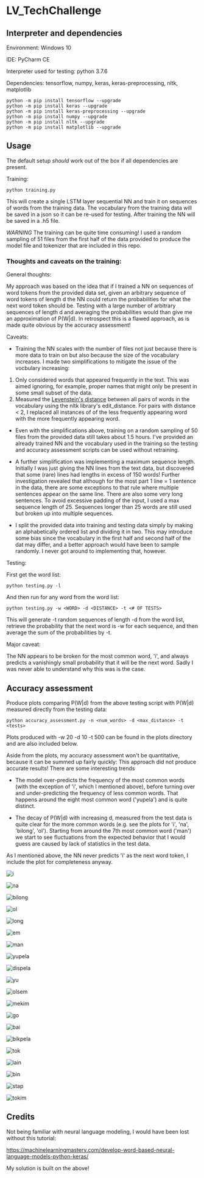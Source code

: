 # LV_TechChallenge

## Interpreter and dependencies
Environment: Windows 10

IDE: PyCharm CE

Interpreter used for testing: python 3.7.6

Dependencies: tensorflow, numpy, keras, keras-preprocessing, nltk, matplotlib

```
python -m pip install tensorflow --upgrade
python -m pip install keras --upgrade
python -m pip install keras-preprocessing --upgrade
python -m pip install numpy --upgrade
python -m pip install nltk --upgrade
python -m pip install matplotlib --upgrade
```

## Usage

The default setup *should* work out of the box if all dependencies are present.

Training:

```
python training.py
```

This will create a single LSTM layer sequential NN and train it on sequences of words from the training data.
The vocabulary from the training data will be saved in a json so it can be re-used for testing.
After training the NN will be saved in a .h5 file.

*WARNING* The training can be quite time consuming! I used a random sampling of 51 files from the first half of the data 
provided to produce the model file and tokenizer that are included in this repo.

### Thoughts and caveats on the training:

General thoughts:

My approach was based on the idea that if I trained a NN on sequences of word tokens from the provided data set, given 
an arbitrary sequence of word tokens of length d the NN could return the probabilities for what the next word token 
should be. Testing with a large number of arbitrary sequences of length d and averaging the 
probabilities would than give me an approximation of P(W|d). In retrospect this is a flawed approach, as is made quite 
obvious by the accuracy assessment!

Caveats:

- Training the NN scales with the number of files not just because there is more data to train on but also because the 
size of the vocabulary increases. I made two simplifications to mitigate the issue of the vocbulary increasing:
1. Only considered words that appeared frequently in the text. This was aimed ignoring, for example, proper names that might
only be present in some small subset of the data.
2. Measured the [Levenstein's distance](https://www.nltk.org/_modules/nltk/metrics/distance.html) between all pairs of 
words in the vocabulary using the nltk library's edit_distance. For pairs with distance < 2, I replaced all instances of
of the less frequently appearing word with the more frequently appearing word.

- Even with the simplifications above, training on a random sampling of 50 files from the provided data still takes about 
1.5 hours. I've provided an already trained NN and the vocabulary used in the training so the testing and accuracy
assessment scripts can be used without retraining.

- A further simplification was implementing a maximum sequence length. Initially I was just giving the NN lines from the
text data, but discovered that some (rare) lines had lengths in excess of 150 words! Further investigation revealed that 
although for the most part 1 line = 1 sentence in the data, there are some exceptions to that rule where multiple
sentences appear on the same line. There are also some very long sentences. To avoid excessive padding of the input, I
used a max sequence length of 25. Sequences longer than 25 words are still used but broken up into multiple sequences.

- I split the provided data into training and testing data simply by making an alphabetically ordered list and dividing 
it in two. This may introduce some bias since the vocabulary in the first half and second half of the dat may differ,
and a better approach would have been to sample randomly. I never got around to implementing that, however.

Testing:

First get the word list:

```
python testing.py -l
```

And then run for any word from the word list:


```
python testing.py -w <WORD> -d <DISTANCE> -t <# OF TESTS>
```

This will generate -t random sequences of length -d from the word list, retrieve the
probability that the next word is -w for each sequence, and then average the sum of the probabilities by -t.

Major caveat:

The NN appears to be broken for the most common word, 'i', and always predicts a vanishingly small probability that
it will be the next word. Sadly I was never able to understand why this was is the case.

## Accuracy assessment

Produce plots comparing P(W|d) from the above testing script with P(W|d) measured directly from the testing data:

```
python accuracy_assessment.py -n <num_words> -d <max_distance> -t <tests>
```

Plots produced with -w 20 -d 10 -t 500 can be found in the plots directory and are also included below.

Aside from the plots, my accuracy assessment won't be quantitative, because it can be summed up fairly
quickly: This approach did not produce accurate results! There are some interesting trends

- The model over-predicts the frequency of the most common words (with the exception of 'i', which I mentioned above),
before turning over and under-predicting the frequency of less common words. That happens around the eight most common
word ('yupela') and is quite distinct.

- The decay of P(W|d) with increasing d, measured from the test data is quite clear for the more common words (e.g. see the plots for
'i', 'na', 'bilong', 'ol'). Starting from around the 7th most common word ('man') we start to see fluctuations from the expected behavior that I would guess are
caused by lack of statistics in the test data.

As I mentioned above, the NN never predicts 'i' as the next word token, I include the plot for completeness anyway.

![i](https://github.com/jtaenzer/LV_TechChallenge/blob/master/plots/i.png "i.png")

![na](https://github.com/jtaenzer/LV_TechChallenge/blob/master/plots/na.png "na.png")

![bilong](https://github.com/jtaenzer/LV_TechChallenge/blob/master/plots/bilong.png "bilong.png")

![ol](https://github.com/jtaenzer/LV_TechChallenge/blob/master/plots/ol.png "ol.png")

![long](https://github.com/jtaenzer/LV_TechChallenge/blob/master/plots/long.png "long.png")

![em](https://github.com/jtaenzer/LV_TechChallenge/blob/master/plots/em.png "em.png")

![man](https://github.com/jtaenzer/LV_TechChallenge/blob/master/plots/man.png "man.png")

![yupela](https://github.com/jtaenzer/LV_TechChallenge/blob/master/plots/yupela.png "yupela.png")

![dispela](https://github.com/jtaenzer/LV_TechChallenge/blob/master/plots/dispela.png "dispela.png")

![yu](https://github.com/jtaenzer/LV_TechChallenge/blob/master/plots/yu.png "yu.png")

![olsem](https://github.com/jtaenzer/LV_TechChallenge/blob/master/plots/olsem.png "olsem.png")

![mekim](https://github.com/jtaenzer/LV_TechChallenge/blob/master/plots/mekim.png "mekim.png")

![go](https://github.com/jtaenzer/LV_TechChallenge/blob/master/plots/go.png "go.png")

![bai](https://github.com/jtaenzer/LV_TechChallenge/blob/master/plots/bai.png "bai.png")

![bikpela](https://github.com/jtaenzer/LV_TechChallenge/blob/master/plots/bikpela.png "bikpela.png")

![tok](https://github.com/jtaenzer/LV_TechChallenge/blob/master/plots/tok.png "tok.png")

![lain](https://github.com/jtaenzer/LV_TechChallenge/blob/master/plots/lain.png "lain.png")

![bin](https://github.com/jtaenzer/LV_TechChallenge/blob/master/plots/bin.png "bin.png")

![stap](https://github.com/jtaenzer/LV_TechChallenge/blob/master/plots/stap.png "stap.png")

![tokim](https://github.com/jtaenzer/LV_TechChallenge/blob/master/plots/tokim.png "tokim.png")

## Credits

Not being familiar with neural language modeling,  I would have been lost without this tutorial:

https://machinelearningmastery.com/develop-word-based-neural-language-models-python-keras/

My solution is built on the above!